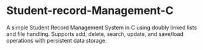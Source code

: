 # Student-record-Management-C
A simple Student Record Management System in C using doubly linked lists and file handling. Supports add, delete, search, update, and save/load operations with persistent data storage.
